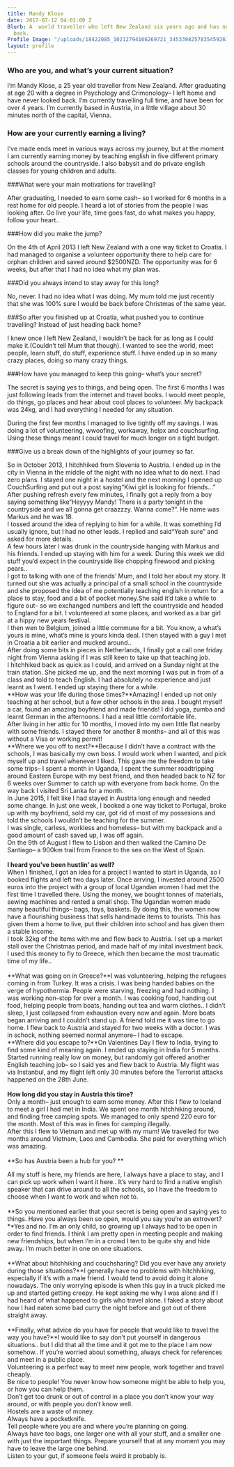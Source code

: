 ```yaml
---
title: Mandy Klose
date: 2017-07-12 04:01:00 Z
Blurb: A  world traveller who left New Zealand six years ago and has never looked
  back.
Profile Image: "/uploads/18422085_10212794166269721_3453398257835459263_o.jpg"
layout: profile
---
```


### Who are you, and what’s your current situation?

I’m Mandy Klose, a 25 year old traveller from New Zealand. After graduating at age 20 with a degree in Psychology and Crimonology– I left home and have never looked back. I’m currently travelling full time, and have been for over 4 years. I’m currently based in Austria, in a little village about 30 minutes north of the capital, Vienna.

### How are your currently earning a living?

I’ve made ends meet in various ways across my journey, but at the moment I am currently earning money by teaching english in five different primary schools around the countryside. I also babysit and do private english classes for young children and adults.

###What were your main motivations for travelling?

After graduating, I needed to earn some cash– so I worked for 6 months in a rest home for old people. I heard a lot of stories from the people I was looking after. Go live your life, time goes fast, do what makes you happy, follow your heart..

###How did you make the jump?

On the 4th of April 2013 I left New Zealand with a one way ticket to Croatia. I had managed to organise a volunteer opportunity there to help care for orphan children and saved around $2500NZD. The opportunity was for 6 weeks, but after that I had no idea what my plan was.

###Did you always intend to stay away for this long?

No, never. I had no idea what I was doing. My mum told me just recently that she was 100% sure I would be back before Christmas of the same year.

###So after you finished up at Croatia, what pushed you to continue travelling? Instead of just heading back home?

I knew once I left New Zealand, I wouldn’t be back for as long as I could make it.(Couldn’t tell Mum that though). I wanted to see the world, meet people, learn stuff, do stuff, experience stuff. I have ended up in so many crazy places, doing so many crazy things.

###How have you managed to keep this going– what’s your secret?

The secret is saying yes to things, and being open. The first 6 months I was just following leads from the internet and travel books. I would meet people, do things, go places and hear about cool places to volunteer. My backpack was 24kg, and I had everything I needed for any situation.

During the first few months I managed to live tightly off my savings. I was doing a lot of volunteering, wwoofing, workaway, helpx and couchsurfing. Using these things meant I could travel for much longer on a tight budget.

###Give us a break down of the highlights of your journey so far.

So in October 2013, I hitchhiked from Slovenia to Austria. I ended up in the city in Vienna in the middle of the night with no idea what to do next. I had zero plans. I stayed one night in a hostel and the next morning I opened up CouchSurfing and put out a post saying“Kiwi girl is looking for friends…”\
After pushing refresh every few minutes, I finally got a reply from a boy saying something like“Heyyyy Mandy! There is a party tonight in the countryside and we all gonna get craazzzy. Wanna come?”. He name was Markus and he was 18.\
I tossed around the idea of replying to him for a while. It was something I’d usually ignore, but I had no other leads. I replied and said“Yeah sure” and asked for more details.\
A few hours later I was drunk in the countryside hanging with Markus and his friends. I ended up staying with him for a week. During this week we did stuff you’d expect in the countryside like chopping firewood and picking pears..\
I got to talking with one of the friends’ Mum, and I told her about my story. It turned out she was actually a principal of a small school in the countryside and she proposed the idea of me potentially teaching english in return for a place to stay, food and a bit of pocket money.She said it’d take a while to figure out– so we exchanged numbers and left the countryside and headed to England for a bit. I volunteered at some places, and worked as a bar girl at a hippy new years festival.\
I then wen to Belgium, joined a little commune for a bit. You know, a what’s yours is mine, what’s mine is yours kinda deal. I then stayed with a guy I met in Croatia a bit earlier and mucked around..\
After doing some bits in pieces in Netherlands, I finally got a call one friday night from Vienna asking if I was still keen to take up that teaching job.\
I hitchhiked back as quick as I could, and arrived on a Sunday night at the train station. She picked me up, and the next morning I was put in from of a class and told to teach English. I had absolutely no experience and just learnt as I went. I ended up staying there for a while.\
\*\*How was your life during those times?\*\*Amazing! I ended up not only teaching at her school, but a few other schools in the area. I bought myself a car, found an amazing boyfriend and made friends! I did yoga, zumba and learnt German in the afternoons. I had a real little comfortable life.\
After living in her attic for 10 months, I moved into my own little flat nearby with some friends. I stayed there for another 8 months– and all of this was without a Visa or working permit!\
\*\*Where we you off to next?\*\*Because I didn’t have a contract with the schools, I was basically my own boss. I would work when I wanted, and pick myself up and travel whenever I liked. This gave me the freedom to take some trips– I spent a month in Uganda, I spent the summer roadtripping around Eastern Europe with my best friend, and then headed back to NZ for 6 weeks over Summer to catch up with everyone from back home. On the way back I visited Sri Lanka for a month. \
In June 2015, I felt like I had stayed in Austria long enough and needed some change. In just one week, I booked a one way ticket to Portugal, broke up with my boyfriend, sold my car, got rid of most of my possesions and told the schools I wouldn’t be teaching for the summer.\
I was single, carless, workless and homeless– but with my backpack and a good amount of cash saved up, I was off again.\
On the 9th of August I flew to Lisbon and then walked the Camino De Santiago– a 900km trail from France to the sea on the West of Spain.\
\
**I heard you’ve been hustlin’ as well?**\
When I finished, I got an idea for a project I wanted to start in Uganda, so I booked flights and left two days later. Once arrving, I invested around 2500 euros into the project with a group of local Ugandan women I had met the first time I travelled there. Using the money, we bought tonnes of materials, sewing machines and rented a small shop. The Ugandan women made many beautiful things– bags, toys, baskets. By doing this, the women now have a flourishing business that sells handmade items to tourists. This has given them a home to live, put their children into school and has given them a stable income.\
I took 32kg of the items with me and flew back to Austria. I set up a market stall over the Christmas period, and made half of my inital investment back. I used this money to fly to Greece, which then became the most traumatic time of my life..\
\
\*\*What was going on in Greece?\*\*I was volunteering, helping the refugees coming in from Turkey. It was a crisis. I was being handed babies on the verge of hypothermia. People were starving, freezing and had nothing. I was working non-stop for over a month. I was cooking food, handing out food, helping people from boats, handing out tea and warm clothes.. I didn’t sleep, I just collapsed from exhaustion every now and again. More boats began arriving and I couldn’t stand up. A friend told me it was time to go home. I flew back to Austria and stayed for two weeks with a doctor. I was in schock, nothing seemed normal anymore– I had to escape.\
\*\*Where did you escape to?\*\*On Valentines Day I flew to India, trying to find some kind of meaning again. I ended up staying in India for 5 months.\
Started running really low on money, but randomly got offered another English teaching job– so I said yes and flew back to Austria. My flight was via Instanbul, and my flight left only 30 minutes before the Terrorist attacks happened on the 28th June.\
\
**How long did you stay in Austria this time?**\
Only a month– just enough to earn some money. After this I flew to Iceland to meet a girl I had met in India. We spent one month hitchhiking around, and finding free camping spots. We managed to only spend 220 euro for the month. Most of this was in fines for camping illegally. \
After this I flew to Vietnam and met up with my mum! We travelled for two months around Vietnam, Laos and Cambodia. She paid for everything which was amazing.\
\
\*\*So has Austria been a hub for you? \*\*

All my stuff is here, my friends are here, I always have a place to stay, and I can pick up work when I want it here.. It’s very hard to find a native english speaker that can drive around to all the schools, so I have the freedom to choose when I want to work and when not to.\
\
\*\*So you mentioned earlier that your secret is being open and saying yes to things. Have you always been so open, would you say you’re an extrovert?\*\*Yes and no. I’m an only child, so growing up I always had to be open in order to find friends. I think I am pretty open in meeting people and making new friendships, but when I’m in a crowd I ten to be quite shy and hide away. I’m much better in one on one situations.\
\
\*\*What about hitchhiking and couchsharing? Did you ever have any anxiety during those situations?\*\*I generally have no problems with hitchhiking, especially if it’s with a male friend. I would tend to avoid doing it alone nowadays. The only worrying episode is when this guy in a truck picked me up and started getting creepy. He kept asking me why I was alone and if I had heard of what happened to girls who travel alone. I faked a story about how I had eaten some bad curry the night before and got out of there straight away.\
\
\*\*Finally, what advice do you have for people that would like to travel the way you have?\*\*I would like to say don’t put yourself in dangerous situations.. but I did that all the time and it got me to the place I am now somehow.. If you’re worried about something, always check for references and meet in a public place. \
Volunteering is a perfect way to meet new people, work together and travel cheaply. \
Be nice to people! You never know how someone might be able to help you, or how you can help them. \
Don’t get too drunk or out of control in a place you don’t know your way around, or with people you don’t know well.\
Hostels are a waste of money.\
Always have a pocketknife.\
Tell people where you are and where you’re planning on going.\
Always have too bags, one larger one with all your stuff, and a smaller one with just the important things. Prepare yourself that at any moment you may have to leave the large one behind.\
Listen to your gut, if someone feels weird it probably is.